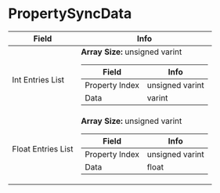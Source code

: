 # PropertySyncData

<table><thead><tr><th>Field</th><th>Info</th></tr></thead><tbody>
<tr><td>Int Entries List</td><td><b>Array Size:</b> unsigned varint
  <table><thead><tr><th>Field</th><th>Info</th></tr></thead><tbody>
  <tr><td>Property Index</td><td>unsigned varint</td></tr>
  <tr><td>Data</td><td>varint</td></tr>
  </tbody></table></td></tr>
<tr><td>Float Entries List</td><td><b>Array Size:</b> unsigned varint
  <table><thead><tr><th>Field</th><th>Info</th></tr></thead><tbody>
  <tr><td>Property Index</td><td>unsigned varint</td></tr>
  <tr><td>Data</td><td>float</td></tr>
  </tbody></table></td></tr>
</tbody></table>